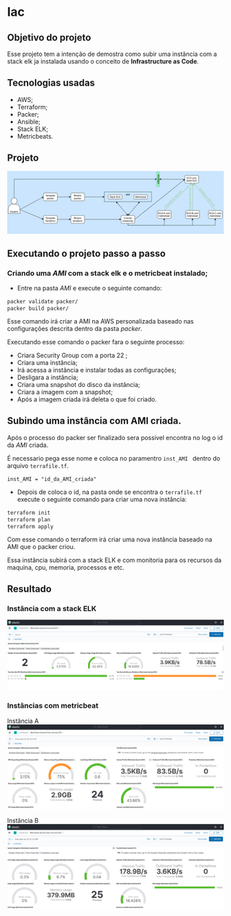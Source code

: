 # Iac

## Objetivo do projeto

Esse projeto tem a intenção de demostra como subir uma instância com a stack elk ja instalada usando o conceito de **Infrastructure as Code**.

## Tecnologias usadas

- AWS;
- Terraform;
- Packer;
- Ansible;
- Stack ELK;
- Metricbeats.

## Projeto
![Copo do projeto](imagens/projeto.png)


## Executando o projeto passo a passo

### Criando uma _AMI_ com a stack elk e o metricbeat instalado;

- Entre na pasta _AMI_ e execute o seguinte comando:
```shell
packer validate packer/
packer build packer/
```

Esse comando irá criar a AMI na AWS personalizada baseado nas configurações descrita dentro da pasta _packer_.

Executando esse comando o packer fara o seguinte processo:
- Criara Security Group com a porta 22 ;
- Criara uma instância;
- Irá acessa a instância e instalar todas as configurações;
- Desligara a instância;
- Criara uma snapshot do disco da instância;
- Criara a imagem com a snapshot;
- Após a imagem criada irá deleta o que foi criado.

## Subindo uma instância com AMI criada.

Após o processo do packer ser finalizado sera possivel encontra no log o id da _AMI_ criada. 

É necessario pega esse nome e coloca no paramentro ```inst_AMI ``` dentro do arquivo ```terrafile.tf```.

```
inst_AMI = "id_da_AMI_criada"
```
- Depois de coloca o id, na pasta onde se encontra o ```terrafile.tf``` execute o seguinte comando para criar uma nova instância:

```shell
terraform init
terraform plan
terraform apply
```



Com esse comando o terraform irá criar uma nova instância baseado na AMI que o packer criou.

Essa instância subirá com a stack ELK e com monitoria para os recursos da maquina, cpu, memoria, processos e etc.

## Resultado

### Instância com a stack ELK
![image info](imagens/TwoMonitory.png)



### Instâncias com metricbeat
Instância A
![image info](imagens/Instance-A.png)


Instância B
![image info](imagens/Instance-B.png)
